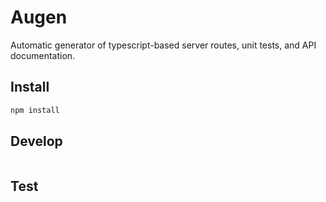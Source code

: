 # Augen

Automatic generator of typescript-based server routes, unit tests, and API documentation.

## Install

```bash
npm install
```

## Develop

```

```

## Test

